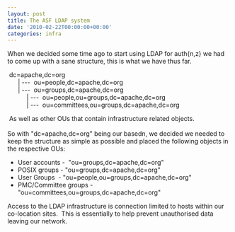 ```yaml
---
layout: post
title: The ASF LDAP system
date: '2010-02-22T00:00:00+00:00'
categories: infra
---
```

<p>When we decided some time ago to start using LDAP for auth{n,z} we had to come up with a sane structure, this is what we have thus far.&nbsp;</p><p>&nbsp;dc=apache,dc=org<br />&nbsp;&nbsp;&nbsp;&nbsp;&nbsp; | ---&nbsp; ou=people,dc=apache,dc=org <br />&nbsp;&nbsp;&nbsp;&nbsp;&nbsp; | ---&nbsp; ou=groups,dc=apache,dc=org<br />&nbsp;&nbsp;&nbsp;&nbsp;&nbsp;&nbsp;&nbsp;&nbsp;&nbsp;&nbsp; | ---&nbsp; ou=people,ou=groups,dc=apache,dc=org<br />&nbsp;&nbsp;&nbsp;&nbsp;&nbsp;&nbsp;&nbsp;&nbsp;&nbsp;&nbsp; | ---&nbsp; ou=committees,ou=groups,dc=apache,dc=org</p><p>&nbsp;As well as other OUs that contain infrastructure related objects.<br /><br />So with &quot;dc=apache,dc=org&quot; being our basedn, we decided we needed to keep the structure as simple as possible and placed the following objects in the respective OUs:</p><ul><li>User accounts -&nbsp; &quot;ou=groups,dc=apache,dc=org&quot;</li><li>POSIX groups - &quot;ou=groups,dc=apache,dc=org&quot;</li><li>User Groups&nbsp; - &quot;ou=people,ou=groups,dc=apache,dc=org&quot;</li><li>PMC/Committee groups - &quot;ou=committees,ou=groups,dc=apache,dc=org&quot;</li></ul>Access to the LDAP infrastructure is connection limited to hosts within our co-location sites.&nbsp; This is essentially to help prevent unauthorised data leaving our network.&nbsp; <br /><br />
